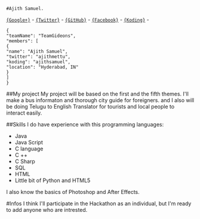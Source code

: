 ```
#Ajith Samuel.
```
[`{Google+}`](https://plus.google.com/u/0/+AjithLeonardRedd/) - [`{Twitter}`](https://twitter.com/ajithmettu) - [`{GitHub}`](https://github.com/ajithsamuel) - [`{Facebook}`](https://www.facebook.com/ajithmetu) - [`{Koding}`](https://koding.com/ajithsamuel) -
```
{
"teamName": "TeamGideons",
"members": [
{
"name": "Ajith Samuel",
"twitter": "ajithmettu",
"koding": "ajithsamuel",
"location": "Hyderabad, IN"
}
]
}

```
##My project
My project will be based on the first and the fifth themes.
I'll make a bus informaton and thorough city guide for foreigners.
and I also will be doing Telugu to English Translator for tourists and local people to interact easily.

##Skills
I do have experience with this programming languages:
* Java
* Java Script
* C language
* C ++
* C Sharp
* SQL
* HTML
* Little bit of Python and HTML5

I also know the basics of Photoshop and After Effects.

#Infos
I think I'll participate in the Hackathon as an individual, but I'm ready to add anyone who are intrested.
